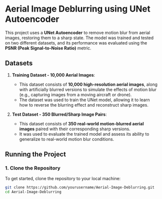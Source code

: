 # Aerial Image Deblurring using UNet Autoencoder

This project uses a **UNet Autoencoder** to remove motion blur from aerial images, restoring them to a sharp state. The model was trained and tested on two different datasets, and its performance was evaluated using the **PSNR (Peak Signal-to-Noise Ratio)** metric.

## Datasets

1. **Training Dataset - 10,000 Aerial Images**:
   - This dataset consists of **10,000 high-resolution aerial images**, along with artificially blurred versions to simulate the effects of motion blur (e.g., capturing images from a moving aircraft or drone).
   - The dataset was used to train the UNet model, allowing it to learn how to reverse the blurring effect and reconstruct sharp images.

2. **Test Dataset - 350 Blurred/Sharp Image Pairs**:
   - This dataset consists of **350 real-world motion-blurred aerial images** paired with their corresponding sharp versions.
   - It was used to evaluate the trained model and assess its ability to generalize to real-world motion blur conditions.

## Running the Project

### 1. Clone the Repository

To get started, clone the repository to your local machine:

```bash
git clone https://github.com/yourusername/Aerial-Image-Deblurring.git
cd Aerial-Image-Deblurring
